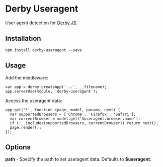 Derby Useragent
===============

User agent detection for [Derby JS](http://derbyjs.com).

Installation
------------

    npm install derby-useragent --save

Usage
-----

Add the middleware:

    var app = derby.createApp('...', __filename);
    app.serverUse(module, 'derby-useragent');

Access the useragent data:

    app.get('*', function (page, model, params, next) {
      var supportedBrowsers = ['Chrome', 'Firefox', 'Safari'];
      var currentBrowser = model.get('$useragent.browser.name');
      if (!_.includes(supportedBrowsers, currentBrowser)) return next();
      page.render();
    });

Options
-------

**path** - Specify the path to set useragent data. Defaults to **$useragent**.

